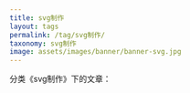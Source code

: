 ```yaml
---
title: svg制作
layout: tags
permalink: /tag/svg制作/
taxonomy: svg制作
image: assets/images/banner/banner-svg.jpg
---
```


分类《svg制作》下的文章：